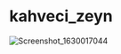 # kahveci_zeyn

![Screenshot_1630017044](https://user-images.githubusercontent.com/76711127/131044452-1f61b709-562a-4fdc-8674-d3fd7a020017.png)

